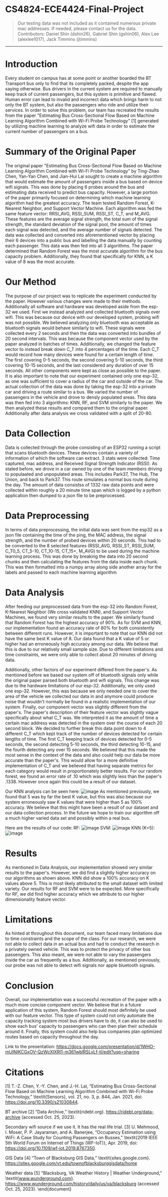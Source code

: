 
# CS4824-ECE4424-Final-Project
> Our testing data was not included as it contained numerous private mac addresses. If needed, please contact us for the data.
> Contributors: Daniel Shin (dshin26), Gabriel Shin (gshin06), Alex Lee (alexlee1017), Jack Timmins (jtimmins)
---
# Introduction
Every student on campus has at some point or another boarded the BT Transport bus only to find that its completely packed, despite the app saying otherwise. Bus drivers in the current system are required to manually keep track of current passengers, but this system is primitive and flawed. Human error can lead to invalid and incorrect data which brings harm to not only the BT system, but also the passengers who ride and utilize their services. In order to solve this problem, our team has recreated the results from the paper "Estimating Bus Cross-Sectional Flow Based on Machine Learning Algorithm Combined with Wi-Fi Probe Technology" [1] generated by utilizing machine learning to analyze wifi data in order to estimate the current number of passengers on a bus.

# Summary of the Original Paper
The original paper "Estimating Bus Cross-Sectional Flow Based on Machine Learning Algorithm Combined with Wi-Fi Probe Technology" by Ting-Zhao Chen, Yan-Yan Chen, and Jian-Hui Lai sought to create a machine algorithm that would estimate the amount of passengers inside a bus based on device wifi signals. This was done by placing 6 probes around the bus and estimating data received to predict bus capacity. However, a large portion of the paper primarily focused on determining which machine learning algorithm had the greatest accuracy. The team tested Random Forest, K-Nearest Neighbor, and Support Vector Machine. Each algorithm was fed the same feature vector: RRSI_AVG, RSSI_SUM, RSSI_ST, C_T, and M_AVG. These features are the average signal strength, the total sum of the signal strength, the standard deviation of the signal pool, the amount of times each signal was detected, and the average number of signals detected. The data was collected and converted into aforementioned vector by placing their 6 devices into a public bus and labelling the data manually by counting each passenger. This data was then fed into all 3 algorithms. The paper determined that Random Forest was the most accurate algorithm for the bus capacity problem. Additionally, they found that specifically for KNN, a K value of 8 was the most accurate.

# Our Method
The purpose of our project was to replicate the experiment conducted by the paper. However various changes were made to their methods. Additionally all software and hardware was developed aside from the esp-32 we used. First we instead analyzed and collected bluetooth signals over wifi. This was because our device with our developed system, probing wifi was not possible. We believed analyzing only bluetooth was acceptable as bluetooth signals would behave similarly to wifi. These signals were collected every 2 seconds and then the data was converted into bundles of 20 second intervals. This was because the component vector used by the paper analyzed in batches of times. Additionally, we changed the feature vector to instead break down C_T into 4 percentages of the time. Each C_T would record how many devices were found for a certain length of time. The first covering 0-5 seconds, the second covering 5-10 seconds, the third covering 10-15 seconds, and the last considered any duration of over 15 seconds. All other components were kept as close as possible to the paper. It is also important to note that our experiment contained only one esp-32, as one was sufficient to cover a radius of the car and outside of the car. The actual collection of the data was done by taking the esp-32 into a private car and driving a route similar to a bus. We varied the number of passengers in the vehicle and drove to densly populated areas. This data was then fed into 3 algorithms: KNN, RF, and SVM similarly to the paper. We then analyzed these results and compared them to the original paper. Additionally after data analysis we cross validated with a split of 20-80.

# Data Collection
Data is collected through the probe consisting of an ESP32 running a script that scans bluetooth devices. These devices contain a variety of information of which the software can extract. 3 stats were collected: Time captured, mac address, and Received Signal Strength Indicator (RSSI). As stated before, we drove in a car owned by one of the team members driving to populaated and unpopulated areas. This includes Park37, The Hub, The Union, and back to Park37. This route simulates a normal bus route during the day. The amount of data consistss of 1332 raw data points and were collected within roughly a 20 minute time span which is logged by a python application then dumped to a json file to be preprocessed.

# Data Preprocessing
In terms of data preprocessing, the initial data was sent from the esp32 as a json file containing the time of the ping, the MAC address, the signal strength, and the number of probed devices within 20 seconds. This had to be converted to the 8 selected features (RSSI_AVG, RSSI_ST, RSSI_SUM, C_T0_5, CT_5-10, CT_10-15, CT_15+, M_AVG) to be used during the machine learning process. This was done by breaking the data into 20 second chunks and then calculating the features from the data inside each chunk. This was then formatted into a numpy array along side another array for the labels and passed to each machine learning algorithm

# Data Analysis
After feeding our preprocessed data from the esp-32 into Random Forest, K-Nearest Neighbor (We cross validated KNN), and Support Vector Machines, we found very similar results to the paper. We similarly found that Random Forest has the highest accuracy of 90%. As for SVM and KNN, our implementation found an accuracy rate of 80% for both consistently between different runs. However, it is important to note that our KNN did not have the same best K value of 8. Our data found that a K value of 5 or higher had an erroneously high accuracy among our data. We believe that this is due to our relatively small sample size. Due to different limitations and time constraints, we were only able to collect about 20 minutes of driving data.

Additionally, other factors of our experiment differed from the paper's. As mentioned before we based our system off of bluetooth signals only while the original paper parsed both bluetooth and wifi signals. This change was due to the hardware limitations of our esp-32. Additionally, we only used one esp-32. However, this was because we only needed one to cover the area of the vehicle we collected our data in and anymore could produce noise that wouldn't normally be found in a realistic implementation of our system. Finally, our component vector was slightly different from the paper's. The paper's description of their feature vector was slightly vague specifically about what C_T was. We interpreted it as the amount of time a certain mac address was detected in the system over the course of each 20 second block. We decided to further break this data point down to 4 different C_T which kept track of the number of devices detected for certain lengths of time. The first C_T keeping track of devices detected for 0-5 seconds, the second detecting 5-10 seconds, the third detecting 10-15, and the fourth detecting any over 15 seconds. We believed that this made the most sense in the context of the data and also could help our data be more accurate than the paper's. This would allow for a more definitive implementation of C_T and we believed that having separate metrics for each category would result in proportionately better results. For our random forest, we found an error rate of .10 which was slightly less than the paper's .1338. However once again this could be a result of our dataset.

Our KNN analysis can be seen here:
![image](https://github.com/gshin06/CS4824-ECE4424-Final-Project/assets/149714026/02e2248b-090f-4a33-a609-db16988fb71e)
As mentioned previously, we found that 5 was by far the best K value, but this was also because our system erroneously saw K values that were higher than 5 as 100% accuracy. We believe that this might have been a result of our dataset and our data collection process. In the future we hope to train our algorithm off a much higher varied data set and possibly within a real bus.

Here are the results of our code:
RF: ![image](https://github.com/gshin06/CS4824-ECE4424-Final-Project/assets/149714026/c008dcb5-3da2-4a76-b69c-04de65a5fb17)
SVM: ![image](https://github.com/gshin06/CS4824-ECE4424-Final-Project/assets/149714026/339eba6c-72ff-4733-a6d5-3115dd0c9946)
KNN (K=5): ![image](https://github.com/gshin06/CS4824-ECE4424-Final-Project/assets/149714026/93652c98-f991-455a-a692-c10e7c9a2287)

# Results
As mentioned in Data Analysis, our implementation showed very similar results to the paper's. However, we did find a slightly higher accuracy on our algorithms as shown above. KNN did show a 100% accuracy on K values above 5. This is most likely attributed to the small dataset with limited variety. Our results for RF and SVM were to be expected. More specifically for RF, we did find higher accuracy which we attribute to our higher dimensionality feature vector. 

# Limitations
As hinted at throughout this document, our team faced many limitations due to time constraints and the scope of the class. For our research, we were not able to collect data in an actual bus and had to conduct the research in a privately owned vehicle. This was to protect the privacy of other bus passengers. This also meant, we were not able to vary the passengers inside the car as frequently as a bus. Additionally, as mentioned previously, our probe was not able to detect wifi signals nor apple bluetooth signals. 

# Conclusion
Overall, our implementation was a successful recreation of the paper with a much more concise component vector. We believe that in a future application of this system, Random Forest should most definitely be used with our feature vector. This type of system could not only automate the capacity tracking system most bus drivers have to do, it can also be used to show each bus' capacity to passengers who can then plan their schedule around it. Finally, this system could also help bus companies plan optimized routes based on capacity throughout the day.

Link to the presentation: https://docs.google.com/presentation/d/1WHO-mUINIKCGxOV-QzWcXIXRl1-m361wblRSLyLf-tI/edit?usp=sharing

# Citations
[1] T.-Z. Chen, Y.-Y. Chen, and J.-H. Lai, “Estimating Bus Cross-Sectional Flow Based on Machine Learning Algorithm Combined with Wi-Fi Probe Technology,” \textit{Sensors}, vol. 21, no. 3, p. 844, Jan. 2021, doi: https://doi.org/10.3390/s21030844.
‌

BT archive
[2] “Data Archive,” \textit{ridebt.org}. https://ridebt.org/data-archive (accessed Oct. 25, 2023).
‌

Secondary wifi source if we use it. It has the real life trial.
[3] U. Mehmood, I. Moser, P. P. Jayaraman, and A. Banerjee, “Occupancy Estimation using WiFi: A Case Study for Counting Passengers on Busses,” \textit{2019 IEEE 5th World Forum on Internet of Things (WF-IoT)}, Apr. 2019, doi: https://doi.org/10.1109/wf-iot.2019.8767350.
‌

GIS Data
[4] “Town of Blacksburg GIS Data,” \textit{sites.google.com}. https://sites.google.com/vt.edu/townofblacksburggisdata/home‌


Weather data
[5] “Blacksburg, VA Weather History | Weather Underground,” \textit{www.wunderground.com}. https://www.wunderground.com/history/daily/us/va/blacksburg (accessed Oct. 25, 2023).
\end{document}

